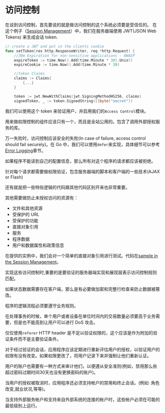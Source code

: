 访问控制
==============

在谈到访问控制，首先要说的就是做访问控制的这个系统必须要是受信任的。
在这个例子（[Session Management][3]）中，我们在服务器端使用 JWT(JSON Web Tokens) 来生成会话 token.

```go
// create a JWT and put in the clients cookie
func setToken(res http.ResponseWriter, req *http.Request) {
    //30m Expiration for non-sensitive applications - OWASP
    expireToken := time.Now().Add(time.Minute * 30).Unix()
    expireCookie := time.Now().Add(time.Minute * 30)

    //token Claims
    claims := Claims{
        {...}
    }

    token := jwt.NewWithClaims(jwt.SigningMethodHS256, claims)
    signedToken, _ := token.SignedString([]byte("secret"))
```

我们可以使用这个 token 来验证用户，并启用我们的`Access Control`模块。

用来做权限控制的组件应该只有一个，而且是全站公用的。包含了调用外部授权服务的库。

万一失败时，访问控制应该安全的失败(In case of failure, access control should fail securely)。在 Go 中，我们可以使用`defer`来实现，具体细节可以参考[Error Logging][1]章节。 

如果程序不能读到自己的配置信息，那么所有对这个程序的请求都应该被拒绝。

针对每个请求都需要做权限验证，包含服务器端的脚本和客户端的一些技术(AJAX or Flash)

还有就是把一些特俗逻辑的代码跟其他代码区别开来也非常重要。

其他需要做防止未授权访问的资源有：

* 文件和其他资源
* 受保护的 URL 
* 受保护的功能
* 直接对象引用
* 服务
* 程序数据
* 用户和数据属性和政策信息

在提供的实例中，我们会对一个简单的直接对象引用进行测试。代码在[sample in the Session Management][2]。

实现这些访问控制时,重要的是要验证的服务器端实现和展现层表示访问控制规则匹配。

如果状态数据需要存在客户端，那么是有必要做加密和完整行检查来防止数据被篡改。

程序的逻辑流程必须要遵守业务规则。

在处理事务的时候，单个用户或者设备在单位时间内的交易数量必须要高于业务需要，但是也不能高到让用户可以进行 DoS 攻击。

仅仅使用`referer` HTTP header 是不足以验证权限的，这个应该是作为附加的验证条件而不是主要验证条件。

对于经过验证的会话，应用程序应该定期进行重新评估用户的授权，以验证用户的权限有没有改变。如果权限更改了，将用户记录下来并强制让他们重新认证。

用户的账户也需要有一种方式来审计他们，以便遵从安全准则(例如，禁用那么些超过密码过期时间30天也没有更换密码的账户)。

当用户的授权被取消时，应用程序还必须支持帐户的禁用和终止会话。(例如: 角色改变,就业状况,等等)。

当支持外部服务帐户和支持来自外部系统的连接的帐户时，这些帐户必须在可能的最低级别上运行。

[1]: /error-handling-logging/error-handling.md
[2]: URL.go
[3]: /session-management/README.md

